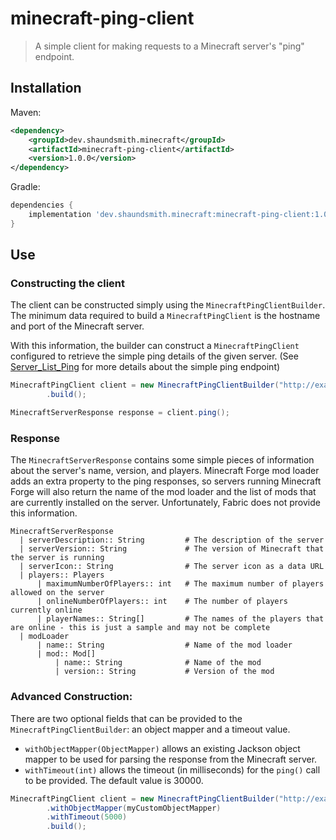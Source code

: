 # minecraft-ping-client
> A simple client for making requests to a Minecraft server's "ping" endpoint.


## Installation
Maven:
```xml
<dependency>
    <groupId>dev.shaundsmith.minecraft</groupId>
    <artifactId>minecraft-ping-client</artifactId>
    <version>1.0.0</version>
</dependency>
```

Gradle:
```groovy
dependencies {
    implementation 'dev.shaundsmith.minecraft:minecraft-ping-client:1.0.0'
}
```

## Use
### Constructing the client
The client can be constructed simply using the `MinecraftPingClientBuilder`.
The minimum data required to build a `MinecraftPingClient` is the hostname and port of the Minecraft server.

With this information, the builder can construct a `MinecraftPingClient` configured to retrieve the simple ping details of the given server.
(See [Server_List_Ping](https://wiki.vg/Server_List_Ping) for more details about the simple ping endpoint)

```java
MinecraftPingClient client = new MinecraftPingClientBuilder("http://example.com", 8080)
        .build();

MinecraftServerResponse response = client.ping();
```

### Response
The `MinecraftServerResponse` contains some simple pieces of information about the server's name, version, and players.
Minecraft Forge mod loader adds an extra property to the ping responses, so servers running Minecraft Forge will also return
the name of the mod loader and the list of mods that are currently installed on the server.
Unfortunately, Fabric does not provide this information.
```
MinecraftServerResponse
  | serverDescription:: String         # The description of the server
  | serverVersion:: String             # The version of Minecraft that the server is running
  | serverIcon:: String                # The server icon as a data URL
  | players:: Players
      | maximumNumberOfPlayers:: int   # The maximum number of players allowed on the server
      | onlineNumberOfPlayers:: int    # The number of players currently online
      | playerNames:: String[]         # The names of the players that are online - this is just a sample and may not be complete
  | modLoader                          
      | name:: String                  # Name of the mod loader
      | mod:: Mod[]
          | name:: String              # Name of the mod
          | version:: String           # Version of the mod
```

### Advanced Construction:
There are two optional fields that can be provided to the `MinecraftPingClientBuilder`: an object mapper and a timeout value.
* `withObjectMapper(ObjectMapper)` allows an existing Jackson object mapper to be used for parsing the response from the Minecraft server.
* `withTimeout(int)` allows the timeout (in milliseconds) for the `ping()` call to be provided. The default value is 30000.
```java
MinecraftPingClient client = new MinecraftPingClientBuilder("http://example.com", 8080)
        .withObjectMapper(myCustomObjectMapper)
        .withTimeout(5000)
        .build();
```
